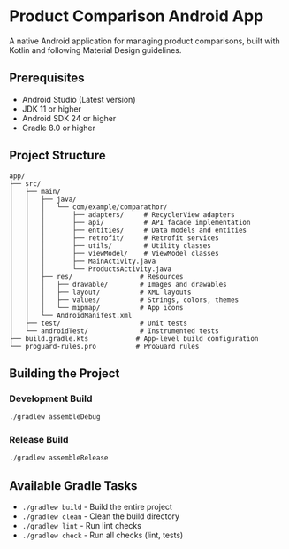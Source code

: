 # Product Comparison Android App

A native Android application for managing product comparisons, built with Kotlin and following Material Design guidelines.

## Prerequisites

- Android Studio (Latest version)
- JDK 11 or higher
- Android SDK 24 or higher
- Gradle 8.0 or higher

## Project Structure

```
app/
├── src/
│   ├── main/
│   │   ├── java/
│   │   │   └── com/example/comparathor/
│   │   │       ├── adapters/     # RecyclerView adapters
│   │   │       ├── api/          # API facade implementation
│   │   │       ├── entities/     # Data models and entities
│   │   │       ├── retrofit/     # Retrofit services
│   │   │       ├── utils/        # Utility classes
│   │   │       ├── viewModel/    # ViewModel classes
│   │   │       ├── MainActivity.java
│   │   │       └── ProductsActivity.java
│   │   ├── res/                 # Resources
│   │   │   ├── drawable/        # Images and drawables
│   │   │   ├── layout/          # XML layouts
│   │   │   ├── values/          # Strings, colors, themes
│   │   │   └── mipmap/          # App icons
│   │   └── AndroidManifest.xml
│   ├── test/                    # Unit tests
│   └── androidTest/             # Instrumented tests
├── build.gradle.kts            # App-level build configuration
└── proguard-rules.pro          # ProGuard rules
```

## Building the Project

### Development Build

```bash
./gradlew assembleDebug
```

### Release Build

```bash
./gradlew assembleRelease
```

## Available Gradle Tasks

- `./gradlew build` - Build the entire project
- `./gradlew clean` - Clean the build directory
- `./gradlew lint` - Run lint checks
- `./gradlew check` - Run all checks (lint, tests)